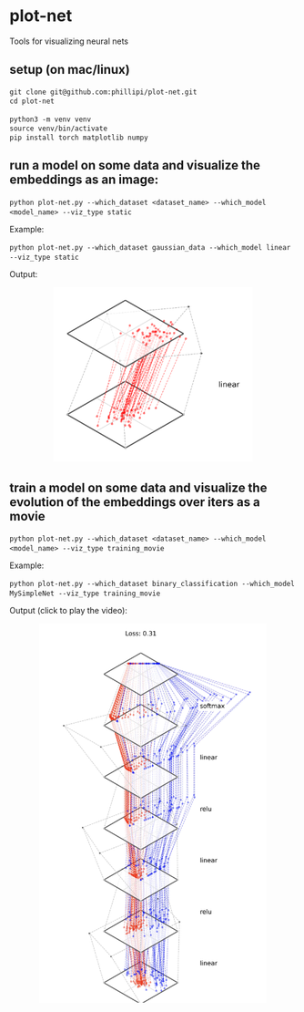 # plot-net
Tools for visualizing neural nets

## setup (on mac/linux)
```
git clone git@github.com:phillipi/plot-net.git
cd plot-net

python3 -m venv venv
source venv/bin/activate
pip install torch matplotlib numpy
```

## run a model on some data and visualize the embeddings as an image:

`python plot-net.py --which_dataset <dataset_name> --which_model <model_name> --viz_type static`

Example:

`python plot-net.py --which_dataset gaussian_data --which_model linear --viz_type static`

Output:

<div align="center">
  <img src="img/LinearLayer.png" alt="Image of a linear layer should appear here" width="350"/>
</div>



## train a model on some data and visualize the evolution of the embeddings over iters as a movie

`python plot-net.py --which_dataset <dataset_name> --which_model <model_name> --viz_type training_movie`

Example:

`python plot-net.py --which_dataset binary_classification --which_model MySimpleNet --viz_type training_movie`

Output (click to play the video):

<div align="center">
  <a href="animations/MySimpleNet.mp4"><img src="img/MySimpleNet.png" alt="Link to video should appear here" width="400"/></a>
</div>
